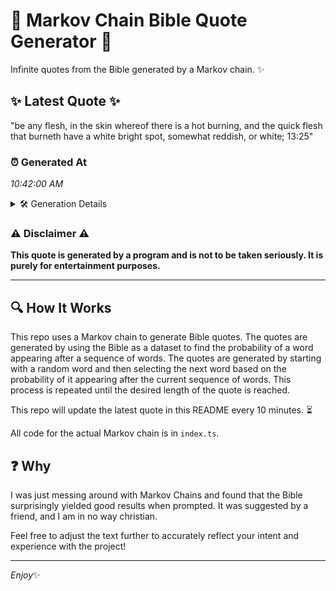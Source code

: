 # 📖 Markov Chain Bible Quote Generator 📖

Infinite quotes from the Bible generated by a Markov chain. ✨

## ✨ Latest Quote ✨
"be any flesh, in the skin whereof there is a hot burning, and the quick flesh that burneth have a white bright spot, somewhat reddish, or white; 13:25"

### ⏰ Generated At
*10:42:00 AM*

<details>
    <summary>🛠️ Generation Details</summary>
    <p>
        <strong>🌱 Seed:</strong> be<br>
        <strong>🔄 Iterations:</strong> 27<br>
        <strong>📜 Context History:</strong><br>[ be ]: any<br>[ be, any ]: flesh,<br>[ be, any, flesh, ]: in<br>[ be, any, flesh,, in ]: the<br>[ be, any, flesh,, in, the ]: skin<br>[ be, any, flesh,, in, the, skin ]: whereof<br>[ any, flesh,, in, the, skin, whereof ]: there<br>[ flesh,, in, the, skin, whereof, there ]: is<br>[ in, the, skin, whereof, there, is ]: a<br>[ the, skin, whereof, there, is, a ]: hot<br>[ skin, whereof, there, is, a, hot ]: burning,<br>[ whereof, there, is, a, hot, burning, ]: and<br>[ there, is, a, hot, burning,, and ]: the<br>[ is, a, hot, burning,, and, the ]: quick<br>[ a, hot, burning,, and, the, quick ]: flesh<br>[ hot, burning,, and, the, quick, flesh ]: that<br>[ burning,, and, the, quick, flesh, that ]: burneth<br>[ and, the, quick, flesh, that, burneth ]: have<br>[ the, quick, flesh, that, burneth, have ]: a<br>[ quick, flesh, that, burneth, have, a ]: white<br>[ flesh, that, burneth, have, a, white ]: bright<br>[ that, burneth, have, a, white, bright ]: spot,<br>[ burneth, have, a, white, bright, spot, ]: somewhat<br>[ have, a, white, bright, spot,, somewhat ]: reddish,<br>[ a, white, bright, spot,, somewhat, reddish, ]: or<br>[ white, bright, spot,, somewhat, reddish,, or ]: white;<br>[ bright, spot,, somewhat, reddish,, or, white; ]: 13:25<br>
    </p>
</details>

### ⚠️ Disclaimer ⚠️
**This quote is generated by a program and is not to be taken seriously. It is purely for entertainment purposes.**

---

## 🔍 How It Works

This repo uses a Markov chain to generate Bible quotes. The quotes are generated by using the Bible as a dataset to find the probability of a word appearing after a sequence of words. The quotes are generated by starting with a random word and then selecting the next word based on the probability of it appearing after the current sequence of words. This process is repeated until the desired length of the quote is reached.

This repo will update the latest quote in this README every 10 minutes. ⏳

All code for the actual Markov chain is in `index.ts`.

## ❓ Why

I was just messing around with Markov Chains and found that the Bible surprisingly yielded good results when prompted. 
It was suggested by a friend, and I am in no way christian.

Feel free to adjust the text further to accurately reflect your intent and experience with the project!

---

*Enjoy*✨
